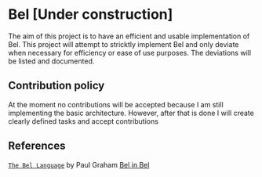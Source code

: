 # Bel [Under construction]
The aim of this project is to have an efficient and usable implementation of Bel. This project will attempt to stricktly implement Bel and only deviate when necessary for efficiency or ease of use purposes. The deviations will be listed and documented.

## Contribution policy
At the moment no contributions will be accepted because I am still implementing the basic architecture. However, after that is done I will create clearly defined tasks and accept contributions

## References

[`The Bel Language`](https://sep.yimg.com/ty/cdn/paulgraham/bellanguage.txt?t=1570993483&) by Paul Graham
[Bel in Bel](https://sep.yimg.com/ty/cdn/paulgraham/bel.bel?t=1570993483&)
